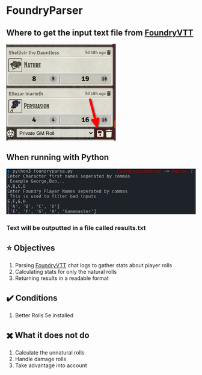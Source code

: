 # FoundryParser
## Where to get the input text file from [FoundryVTT](https://foundryvtt.com/) <br/>
![Chat Logs](assets/Save1.png)
## When running with Python
![Usage](assets/Example1.png) <br/>
### Text will be outputted in a file called results.txt

## :star: Objectives
1. Parsing [FoundryVTT](https://foundryvtt.com/) chat logs to gather stats about player rolls
2. Calculating stats for only the natural rolls
3. Returning results in a readable format

## :heavy_check_mark: Conditions
1. Better Rolls 5e installed
## ✖️ What it does not do
1. Calculate the unnatural rolls 
2. Handle damage rolls
3. Take advantage into account

